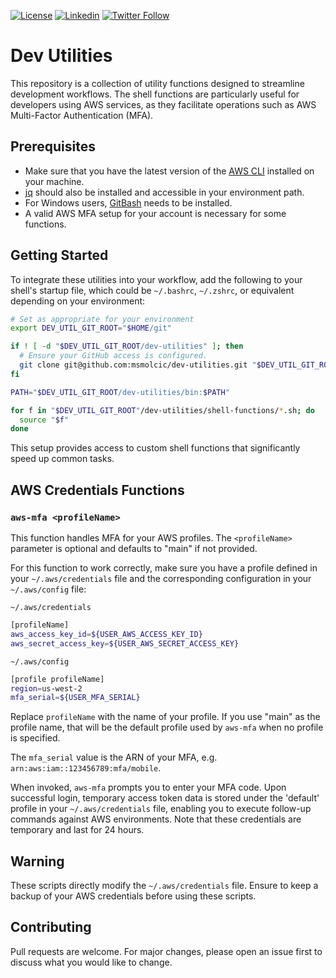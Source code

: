 [![License](https://img.shields.io/badge/license-MIT-green)](https://github.com/YourGithubUsername/YourRepositoryName/blob/main/LICENSE)
[![Linkedin](https://img.shields.io/badge/-LinkedIn-blue?style=flat-square&logo=Linkedin&logoColor=white&link=https://www.linkedin.com/in/yourusername)](https://www.linkedin.com/in/msmolcic/)
[![Twitter Follow](https://img.shields.io/twitter/follow/MarioSmolcic?style=social)](https://twitter.com/MarioSmolcic)

# Dev Utilities

This repository is a collection of utility functions designed to streamline development workflows. The shell functions are particularly useful for developers using AWS services, as they facilitate operations such as AWS Multi-Factor Authentication (MFA).

## Prerequisites

- Make sure that you have the latest version of the [AWS CLI](https://docs.aws.amazon.com/cli/latest/userguide/getting-started-install.html) installed on your machine.
- [jq](https://stedolan.github.io/jq/) should also be installed and accessible in your environment path.
- For Windows users, [GitBash](https://gitforwindows.org/) needs to be installed.
- A valid AWS MFA setup for your account is necessary for some functions.

## Getting Started

To integrate these utilities into your workflow, add the following to your shell's startup file, which could be `~/.bashrc`, `~/.zshrc`, or equivalent depending on your environment:

```bash
# Set as appropriate for your environment
export DEV_UTIL_GIT_ROOT="$HOME/git"

if ! [ -d "$DEV_UTIL_GIT_ROOT/dev-utilities" ]; then
  # Ensure your GitHub access is configured.
  git clone git@github.com:msmolcic/dev-utilities.git "$DEV_UTIL_GIT_ROOT"/dev-utilities
fi

PATH="$DEV_UTIL_GIT_ROOT/dev-utilities/bin:$PATH"

for f in "$DEV_UTIL_GIT_ROOT"/dev-utilities/shell-functions/*.sh; do
  source "$f"
done
```

This setup provides access to custom shell functions that significantly speed up common tasks.

## AWS Credentials Functions

### `aws-mfa <profileName>`
This function handles MFA for your AWS profiles. The `<profileName>` parameter is optional and defaults to "main" if not provided.

For this function to work correctly, make sure you have a profile defined in your `~/.aws/credentials` file and the corresponding configuration in your `~/.aws/config` file:

`~/.aws/credentials`

```bash
[profileName]
aws_access_key_id=${USER_AWS_ACCESS_KEY_ID}
aws_secret_access_key=${USER_AWS_SECRET_ACCESS_KEY}
```

`~/.aws/config`

```bash
[profile profileName]
region=us-west-2
mfa_serial=${USER_MFA_SERIAL}
```

Replace `profileName` with the name of your profile. If you use "main" as the profile name, that will be the default profile used by `aws-mfa` when no profile is specified.

The `mfa_serial` value is the ARN of your MFA, e.g. `arn:aws:iam::123456789:mfa/mobile`.

When invoked, `aws-mfa` prompts you to enter your MFA code. Upon successful login, temporary access token data is stored under the 'default' profile in your `~/.aws/credentials` file, enabling you to execute follow-up commands against AWS environments. Note that these credentials are temporary and last for 24 hours.

## Warning
These scripts directly modify the `~/.aws/credentials` file. Ensure to keep a backup of your AWS credentials before using these scripts.

## Contributing
Pull requests are welcome. For major changes, please open an issue first to discuss what you would like to change.